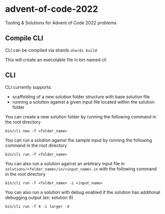 # advent-of-code-2022
Tooling &amp; Solutions for Advent of Code 2022 problems

## Compile CLI

CLI can be compiled via shards
```shards build```

This will create an executable file in bin named cli

## CLI
CLI currently supports:
- scaffolding of a new solution folder structure with base solution file
- running a solution against a given input file located within the solution folder

You can create a new solution folder by running the following command in the root directory

```bin/cli new -f <folder_name>```

You can run a solution against the sample input by running the following command in the root directory

```bin/cli run -f <folder_name>```

You can also run a solution against an arbitrary input file in ```solutions/<folder_name>/in/<input_name>.in``` with the following command in the root directory

```bin/cli run -f <folder_name> -i <input_name>```

You can also run a solution with debug enabled if the solution has additional debugging output (ex: solution 9)

```bin/cli run -f 9 -i larger -d```
